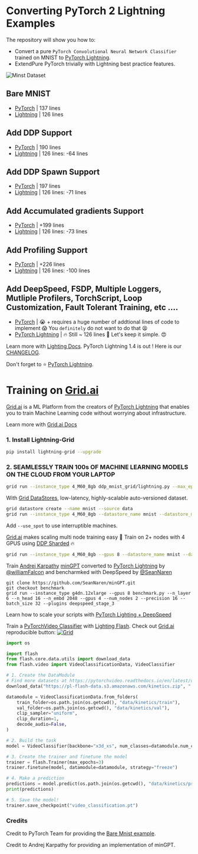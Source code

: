 # Converting PyTorch 2 Lightning Examples

The repository will show you how to:
* Convert a pure `PyTorch Convolutional Neural Network Classifier` trained on MNIST to [PyTorch Lightning](https://github.com/PyTorchLightning/pytorch-lightning).
* ExtendPure PyTorch trivially with Lightning best practice features.

![Minst Dataset](https://miro.medium.com/max/800/1*LyRlX__08q40UJohhJG9Ow.png)

## Bare MNIST
* [PyTorch](bare_mnist/pytorch.py) | 137 lines 
* [Lightning](bare_mnist/lightning.py) | 126 lines 

## Add DDP Support
* [PyTorch](ddp_mnist/pytorch.py) | 190 lines
* [Lightning](ddp_mnist/lightning.py) | 126 lines: -64 lines

## Add DDP Spawn Support
* [PyTorch](ddp_mnist_spawn/lightning.py) | 197 lines
* [Lightning](ddp_mnist_spawn/lightning.py) | 126 lines: -71 lines

## Add Accumulated gradients Support
* [PyTorch](ddp_mnist_accumulate_gradients/pytorch.py) | +199 lines 
* [Lightning](ddp_mnist_accumulate_gradients/lightning.py) | 126 lines: -73 lines

## Add Profiling Support
* [PyTorch](https://pytorch.org/) | +226 lines 
* [Lightning](ddp_profiler_mnist/lightning.py) | 126 lines: -100 lines

## Add DeepSpeed, FSDP, Multiple Loggers, Mutliple Profilers, TorchScript, Loop Customization, Fault Tolerant Training, etc ....
* [PyTorch](https://github.com/PyTorchLightning/pytorch-lightning) | :sob: + requires a huge number of addtional lines of code to implement :scream: You `definitely` do not  want to do that :tired_face: 
* [PyTorch Lightning](https://github.com/PyTorchLightning/pytorch-lightning) | :fire: Still ~ 126 lines :rocket: Let's keep it simple. :heart_eyes:

Learn more with [Lighting Docs](https://pytorch-lightning.readthedocs.io/en/stable/).
PyTorch Lightning 1.4 is out ! Here is our [CHANGELOG](https://github.com/PyTorchLightning/pytorch-lightning/releases/tag/1.4.0).

Don't forget to :star: [PyTorch Lightning](https://github.com/PyTorchLightning/pytorch-lightning).

# Training on [Grid.ai](https://www.grid.ai/)

[Grid.ai](https://www.grid.ai/) is a ML Platform from the creators of [PyTorch Lightning](https://github.com/PyTorchLightning/pytorch-lightning) that enables you to train Machine Learning code without worrying about infrastructure. 

Learn more with [Grid.ai Docs](https://docs.grid.ai/platform/about-these-features/multi-node)

### 1. Install Lightning-Grid

```bash
pip install lightning-grid --upgrade
```

### 2. SEAMLESSLY TRAIN 100s OF MACHINE LEARNING MODELS ON THE CLOUD FROM YOUR LAPTOP


```bash
grid run --instance_type 4_M60_8gb ddp_mnist_grid/lightning.py --max_epochs 2 --gpus 4 --accelerator ddp
```

With [Grid DataStores](https://docs.grid.ai/products/global-cli-configs/cli-api/grid-datastores), low-latency, highly-scalable auto-versioned dataset.

```bash
grid datastore create --name mnist --source data
grid run --instance_type 4_M60_8gb --datastore_name mnist --datastore_mount_dir data ddp_mnist_grid/lightning.py --max_epochs 2 --gpus 4 --accelerator ddp

```

Add `--use_spot` to use interruptible machines.

[Grid.ai](https://www.grid.ai/) makes scaling multi node training easy :rocket: Train on 2+ nodes with 4 GPUS using [DDP Sharded](https://medium.com/pytorch/pytorch-lightning-1-1-model-parallelism-training-and-more-logging-options-7d1e47db7b0b) :fire:


```bash
grid run --instance_type 4_M60_8gb --gpus 8 --datastore_name mnist --datastore_mount_dir data  ddp_mnist_grid/lightning.py --max_epochs 2 --num_nodes 2 --gpus 4 --precision 16 --accelerator ddp
```

Train [Andrej Karpathy](https://karpathy.ai) [minGPT](https://github.com/karpathy/minGPT) converted to [PyTorch Lightning](https://github.com/PyTorchLightning/pytorch-lightning) by [@williamFalcon](https://github.com/williamFalcon) and bencharmked with DeepSpeed by [@SeanNaren](https://github.com/SeanNaren)

```
git clone https://github.com/SeanNaren/minGPT.git
git checkout benchmark
grid run --instance_type g4dn.12xlarge --gpus 8 benchmark.py --n_layer 6 --n_head 16 --n_embd 2048 --gpus 4 --num_nodes 2 --precision 16 --batch_size 32 --plugins deepspeed_stage_3
```

Learn how to scale your scripts with [PyTorch Lighting + DeepSpeed](https://devblog.pytorchlightning.ai/accessible-multi-billion-parameter-model-training-with-pytorch-lightning-deepspeed-c9333ac3bb59)

Train a [PyTorchVideo Classifier](https://github.com/PyTorchLightning/lightning-flash/blob/master/flash_examples/video_classification.py) with [Lighting Flash](https://github.com/PyTorchLightning/lightning-flash). Check out [Grid.ai](https://www.grid.ai/) reproducible button: 
[![Grid](https://img.shields.io/badge/rid_AI-run-78FF96.svg?labelColor=black&logo=data:image/svg%2bxml;base64,PHN2ZyB3aWR0aD0iNDgiIGhlaWdodD0iNDgiIGZpbGw9Im5vbmUiIHhtbG5zPSJodHRwOi8vd3d3LnczLm9yZy8yMDAwL3N2ZyI+PHBhdGggZD0iTTEgMTR2MjBhMTQgMTQgMCAwMDE0IDE0aDlWMzYuOEgxMi42VjExaDIyLjV2N2gxMS4yVjE0QTE0IDE0IDAgMDAzMi40IDBIMTVBMTQgMTQgMCAwMDEgMTR6IiBmaWxsPSIjZmZmIi8+PHBhdGggZD0iTTM1LjIgNDhoMTEuMlYyNS41SDIzLjl2MTEuM2gxMS4zVjQ4eiIgZmlsbD0iI2ZmZiIvPjwvc3ZnPg==)](https://platform.grid.ai/#/runs?script=https://github.com/aribornstein/KineticsDemo/blob/188f1948725506914b67d3814073a7bec152ac0a/train.py&cloud=grid&instance=g4dn.xlarge&accelerators=1&disk_size=200&framework=lightning&script_args=train.py%20--gpus%201%20--max_epochs%203)


```py
import os

import flash
from flash.core.data.utils import download_data
from flash.video import VideoClassificationData, VideoClassifier

# 1. Create the DataModule
# Find more datasets at https://pytorchvideo.readthedocs.io/en/latest/data.html
download_data("https://pl-flash-data.s3.amazonaws.com/kinetics.zip", "./data")

datamodule = VideoClassificationData.from_folders(
    train_folder=os.path.join(os.getcwd(), "data/kinetics/train"),
    val_folder=os.path.join(os.getcwd(), "data/kinetics/val"),
    clip_sampler="uniform",
    clip_duration=1,
    decode_audio=False,
)

# 2. Build the task
model = VideoClassifier(backbone="x3d_xs", num_classes=datamodule.num_classes, pretrained=False)

# 3. Create the trainer and finetune the model
trainer = flash.Trainer(max_epochs=3)
trainer.finetune(model, datamodule=datamodule, strategy="freeze")

# 4. Make a prediction
predictions = model.predict(os.path.join(os.getcwd(), "data/kinetics/predict"))
print(predictions)

# 5. Save the model!
trainer.save_checkpoint("video_classification.pt")
```

### Credits

Credit to PyTorch Team for providing the [Bare Mnist example](https://github.com/pytorch/examples/blob/master/mnist/main.py).

Credit to Andrej Karpathy for providing an implementation of minGPT.
